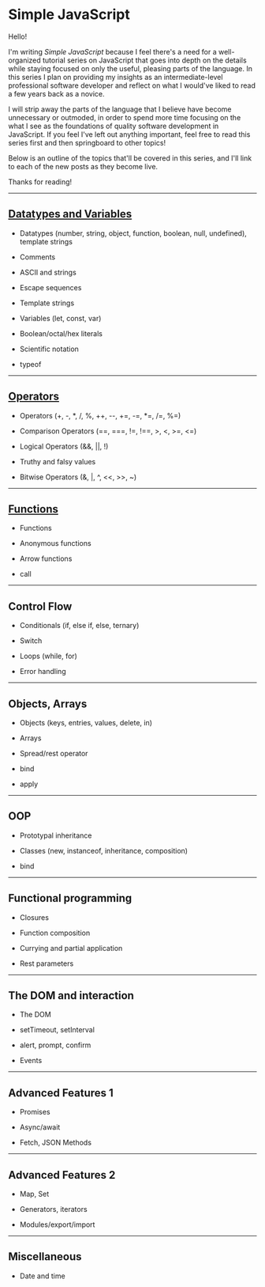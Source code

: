 # Simple JavaScript

Hello!

I'm writing _Simple JavaScript_ because I feel there's a need for a well-organized tutorial series on JavaScript that goes into depth on the details while staying focused on only the useful, pleasing parts of the language. In this series I plan on providing my insights as an intermediate-level professional software developer and reflect on what I would've liked to read a few years back as a novice.

I will strip away the parts of the language that I believe have become unnecessary or outmoded, in order to spend more time focusing on the what I see as the foundations of quality software development in JavaScript. If you feel I've left out anything important, feel free to read this series first and then springboard to other topics!

Below is an outline of the topics that'll be covered in this series, and I'll link to each of the new posts as they become live.

Thanks for reading!

---

## [Datatypes and Variables](/#/posts/simple-js-01-datatypes-variables)

- Datatypes (number, string, object, function, boolean, null, undefined), template strings

- Comments

- ASCII and strings

- Escape sequences

- Template strings

- Variables (let, const, var)

- Boolean/octal/hex literals

- Scientific notation

- typeof

---

## [Operators](/#/posts/simple-js-02-operators)

- Operators (+, -, \*, /, %, ++, --, +=, -=, \*=, /=, %=)

- Comparison Operators (==, ===, !=, !==, >, <, >=, <=)

- Logical Operators (&&, ||, !)

- Truthy and falsy values

- Bitwise Operators (&, |, ^, <<, >>, ~)

---

## [Functions](/#/posts/simple-js-03-functions)

- Functions

- Anonymous functions

- Arrow functions

- call

---

## Control Flow

- Conditionals (if, else if, else, ternary)

- Switch

- Loops (while, for)

- Error handling

---

## Objects, Arrays

- Objects (keys, entries, values, delete, in)

- Arrays

- Spread/rest operator

- bind

- apply

---

## OOP

- Prototypal inheritance

- Classes (new, instanceof, inheritance, composition)

- bind

---

## Functional programming

- Closures

- Function composition

- Currying and partial application

- Rest parameters

---

## The DOM and interaction

- The DOM

- setTimeout, setInterval

- alert, prompt, confirm

- Events

---

## Advanced Features 1

- Promises

- Async/await

- Fetch, JSON Methods

---

## Advanced Features 2

- Map, Set

- Generators, iterators

- Modules/export/import

---

## Miscellaneous

- Date and time
